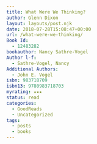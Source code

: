 ```yaml
---
title: What Were We Thinking?
author: Glenn Dixon
layout: layouts/post.njk
date: 2018-07-28T15:08:47+00:00
url: /what-were-we-thinking/
Book Id:
  - 12483282
bookauthor: Nancy Sathre-Vogel
Author l-f:
  - Sathre-Vogel, Nancy
Additional Authors:
  - John E. Vogel
isbn: 983718709
isbn13: 9780983718703
myrating: ★★★
status: read
categories:
  - GoodReads
  - Uncategorized
tags:
  - posts
  - books
---
```

